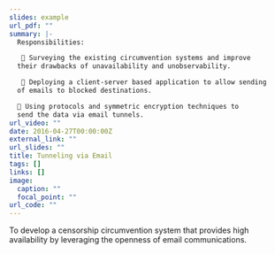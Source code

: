 ```yaml
---
slides: example
url_pdf: ""
summary: |-
  Responsibilities:

    Surveying the existing circumvention systems and improve
  their drawbacks of unavailability and unobservability.

    Deploying a client-server based application to allow sending
  of emails to blocked destinations. 

   Using protocols and symmetric encryption techniques to
  send the data via email tunnels.
url_video: ""
date: 2016-04-27T00:00:00Z
external_link: ""
url_slides: ""
title: Tunneling via Email
tags: []
links: []
image:
  caption: ""
  focal_point: ""
url_code: ""
---
```

To develop a censorship circumvention system that
provides high availability by leveraging the openness of email
communications.